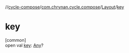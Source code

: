 //[cycle-compose](../../../index.md)/[com.chrynan.cycle.compose](../index.md)/[Layout](index.md)/[key](key.md)

# key

[common]\
open val [key](key.md): [Any](https://kotlinlang.org/api/latest/jvm/stdlib/kotlin/-any/index.html)?
